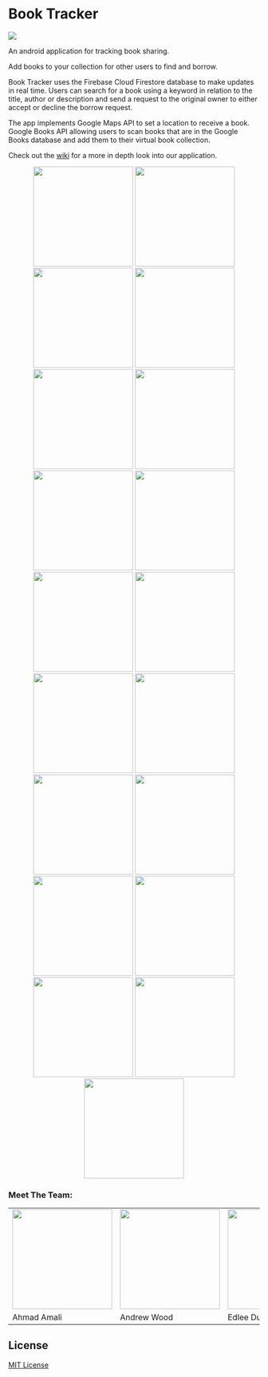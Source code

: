 # Book Tracker 
<img src="doc/images/booktracker_banner.jpg" />

An android application for tracking book sharing.  

Add books to your collection for other users to find and borrow. 

Book Tracker uses the Firebase Cloud Firestore database to make updates in real time. Users can search for a book using a keyword in relation to the title, author or description and send a request to the original owner to either accept or decline the borrow request.

The app implements Google Maps API to set a location to receive a book. Google Books API allowing users to scan books that are in the Google Books database and add them to their virtual book collection.

Check out the [wiki](https://github.com/CMPUT301F20T11/Cloud8/wiki) for a more in depth look into our application.

<p align="center">
	<img width="200" src="doc/images/UI/Login.png"/>
	<img width="200" src="doc/images/UI/Sign Up.png"/>
	<img width="200" src="doc/images/UI/Add Book.png"/>
	<img width="200" src="doc/images/UI/Edit Book.png"/>
	<img width="200" src="doc/images/UI/Filter.png"/>
	<img width="200" src="doc/images/UI/MyBooks.png"/>
	<img width="200" src="doc/images/UI/Borrowed Books.png"/>
	<img width="200" src="doc/images/UI/Find Books.png"/>
	<img width="200" src="doc/images/UI/Incoming Requests.png"/>
	<img width="200" src="doc/images/UI/Accepted Requests.png"/>
	<img width="200" src="doc/images/UI/Requested.png"/>
	<img width="200" src="doc/images/UI/NavDrawer.png"/>
	<img width="200" src="doc/images/UI/Profile.png"/>
	<img width="200" src="doc/images/UI/Edit Profile.png"/>
	<img width="200" src="doc/images/UI/Scan.png"/>
	<img width="200" src="doc/images/UI/View Book.png"/>
	<img width="200" src="doc/images/UI/View User.png"/>
	<img width="200" src="doc/images/UI/SetGeo.png"/>
	<img width="200" src="doc/images/UI/ViewGeo.png"/>
	
</p>

### Meet The Team:
<table>
   <tr>
       <td><img src="https://avatars2.githubusercontent.com/u/38020079?v=4" width="200"></td>
       <td><img src="https://avatars3.githubusercontent.com/u/23269446?v=4" width="200"></td>
<td><img src="https://avatars2.githubusercontent.com/u/55123805?v=4" width="200"></td>
<td><img src="https://avatars0.githubusercontent.com/u/36421303?v=4" width="200"></td>
<td><img src="https://avatars0.githubusercontent.com/u/36421303?v=4.png" width="200"></td>
<td><img src="https://avatars3.githubusercontent.com/u/71898694?v=4" width="200"></td>
   </tr>
   <tr>
        <td>Ahmad Amali</td>
	<td>Andrew Wood</td>
	<td>Edlee Ducay</td>
	<td>Ivan Penales</td>
	<td>Ryan Moro</td>
	<td>ZiQing Ma</td>
    </tr>
<tr>
</table>

## License
[MIT License](https://github.com/CMPUT301F20T11/Cloud8/blob/master/LICENSE)
